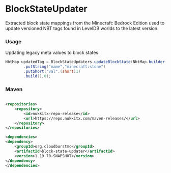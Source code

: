 # BlockStateUpdater

Extracted block state mappings from the Minecraft: Bedrock Edition used to update versioned NBT tags found in LevelDB
worlds to the latest version.

### Usage

Updating legacy meta values to block states

```java
NbtMap updatedTag = BlockStateUpdaters.updateBlockState(NbtMap.builder()
        .putString("name","minecraft:stone")
        .putShort("val",(short)1)
        .build(),0);
```

### Maven

```xml

<repositories>
    <repository>
        <id>nukkitx-repo-release</id>
        <url>https://repo.nukkitx.com/maven-releases/</url>
    </repository>
</repositories>

<dependencies>
<dependency>
    <groupId>org.cloudburstmc</groupId>
    <artifactId>block-state-updater</artifactId>
    <version>1.19.70-SNAPSHOT</version>
</dependency>
</dependencies>
```